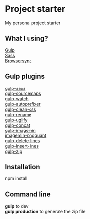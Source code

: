 # Project starter

My personal project starter


What I using?
-------------

[Gulp](http://gulpjs.com)<br />
[Sass](http://sass-lang.com)<br />
[Browsersync](https://www.browsersync.io)<br />


Gulp plugins
------------

[gulp-sass](https://www.npmjs.com/package/gulp-sass)<br />
[gulp-sourcemaps](https://www.npmjs.com/package/gulp-sourcemaps)<br />
[gulp-watch](https://www.npmjs.com/package/gulp-watch)<br />
[gulp-autoprefixer](https://www.npmjs.com/package/gulp-autoprefixer)<br />
[gulp-clean-css](https://www.npmjs.com/package/gulp-clean-css)<br />
[gulp-rename](https://www.npmjs.com/package/gulp-rename)<br />
[gulp-uglify](https://www.npmjs.com/package/gulp-uglify)<br />
[gulp-concat](https://www.npmjs.com/package/gulp-concat)<br />
[gulp-imagemin](https://www.npmjs.com/package/gulp-imagemin)<br />
[imagemin-pngquant](https://www.npmjs.com/package/imagemin-pngquant)<br />
[gulp-delete-lines](https://www.npmjs.com/package/gulp-delete-lines)<br />
[gulp-insert-lines](https://www.npmjs.com/package/gulp-insert-lines)<br />
[gulp-zip](https://www.npmjs.com/package/gulp-zip)<br />


Installation
------------

npm install


Command line
------------

**gulp** to dev<br />
**gulp production** to generate the zip file<br />